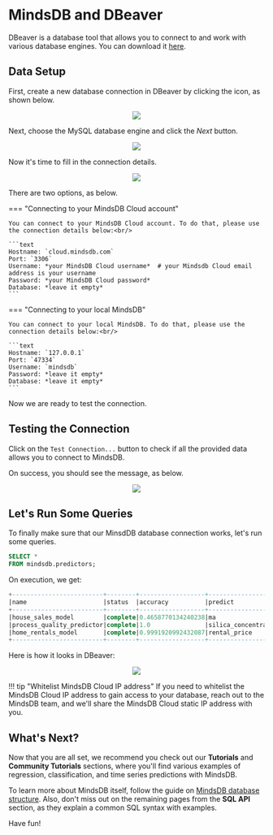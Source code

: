 # MindsDB and DBeaver

DBeaver is a database tool that allows you to connect to and work with various database engines. You can download it [here](https://dbeaver.io/).

## Data Setup

First, create a new database connection in DBeaver by clicking the icon, as shown below.

<p align="center">
  <img src="/assets/sql/dbeaver_1.png" />
</p>

Next, choose the MySQL database engine and click the *Next* button.

<p align="center">
  <img src="/assets/sql/dbeaver_2.png" />
</p>

Now it's time to fill in the connection details.

<p align="center">
  <img src="/assets/sql/dbeaver_3.png" />
</p>

There are two options, as below.

=== "Connecting to your MindsDB Cloud account"

    You can connect to your MindsDB Cloud account. To do that, please use the connection details below:<br/>

    ```text
    Hostname: `cloud.mindsdb.com`
    Port: `3306`
    Username: *your MindsDB Cloud username*  # your Mindsdb Cloud email address is your username
    Password: *your MindsDB Cloud password*
    Database: *leave it empty*
    ```

=== "Connecting to your local MindsDB"

    You can connect to your local MindsDB. To do that, please use the connection details below:<br/>

    ```text
    Hostname: `127.0.0.1`
    Port: `47334`
    Username: `mindsdb`
    Password: *leave it empty*
    Database: *leave it empty*
    ```

Now we are ready to test the connection.

## Testing the Connection

Click on the `Test Connection...` button to check if all the provided data allows you to connect to MindsDB.

On success, you should see the message, as below.

<p align="center">
  <img src="/assets/sql/dbeaver_4.png" />
</p>

## Let's Run Some Queries

To finally make sure that our MinsdDB database connection works, let's run some queries.

```sql
SELECT *
FROM mindsdb.predictors;
```

On execution, we get:

```sql
+-------------------------+--------+------------------+------------------+-------------+---------------+-----+-----------------+----------------+
|name                     |status  |accuracy          |predict           |update_status|mindsdb_version|error|select_data_query|training_options|
+-------------------------+--------+------------------+------------------+-------------+---------------+-----+-----------------+----------------+
|house_sales_model        |complete|0.4658770134240238|ma                |up_to_date   |22.7.5.1       |     |                 |                |
|process_quality_predictor|complete|1.0               |silica_concentrate|up_to_date   |22.7.5.1       |     |                 |                |
|home_rentals_model       |complete|0.9991920992432087|rental_price      |up_to_date   |22.7.4.0       |     |                 |                |
+-------------------------+--------+------------------+------------------+-------------+---------------+-----+-----------------+----------------+
```

Here is how it looks in DBeaver:

<p align="center">
  <img src="/assets/sql/dbeaver_5.png" />
</p>

!!! tip "Whitelist MindsDB Cloud IP address"
    If you need to whitelist the MindsDB Cloud IP address to gain access to your database, reach out to the MindsDB team, and we'll share the MindsDB Cloud static IP address with you.

## What's Next?

Now that you are all set, we recommend you check out our **Tutorials** and **Community Tutorials** sections, where you'll find various examples of regression, classification, and time series predictions with MindsDB.

To learn more about MindsDB itself, follow the guide on [MindsDB database structure](/sql/table-structure/). Also, don't miss out on the remaining pages from the **SQL API** section, as they explain a common SQL syntax with examples.

Have fun!
